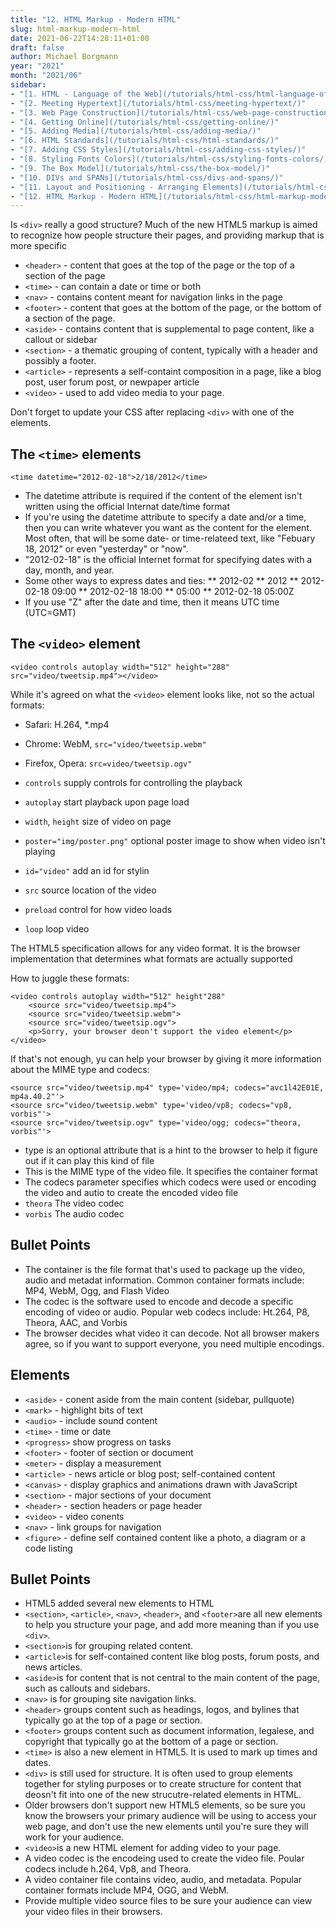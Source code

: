 ```yaml
---
title: "12. HTML Markup - Modern HTML"
slug: html-markup-modern-html
date: 2021-06-22T14:28:11+01:00
draft: false
author: Michael Borgmann
year: "2021"
month: "2021/06"
sidebar:
- "[1. HTML - Language of the Web](/tutorials/html-css/html-language-of-the-web/)"
- "[2. Meeting Hypertext](/tutorials/html-css/meeting-hypertext/)"
- "[3. Web Page Construction](/tutorials/html-css/web-page-construction/)"
- "[4. Getting Online](/tutorials/html-css/getting-online/)"
- "[5. Adding Media](/tutorials/html-css/adding-media/)"
- "[6. HTML Standards](/tutorials/html-css/html-standards/)"
- "[7. Adding CSS Styles](/tutorials/html-css/adding-css-styles/)"
- "[8. Styling Fonts Colors](/tutorials/html-css/styling-fonts-colors/)"
- "[9. The Box Model](/tutorials/html-css/the-box-model/)"
- "[10. DIVs and SPANs](/tutorials/html-css/divs-and-spans/)"
- "[11. Layout and Positioning - Arranging Elements](/tutorials/html-css/layout-and-positioning-arranging-elements/)"
- "[12. HTML Markup - Modern HTML](/tutorials/html-css/html-markup-modern-html/)"
---
```


Is ``<div>`` really a good structure? Much of the new HTML5 markup is aimed to recognize how people structure their pages, and providing markup that is more specific

<!--more-->

* ``<header>`` - content that goes at the top of the page or the top of a section of the page
* ``<time>`` - can contain a date or time or both
* ``<nav>`` - contains content meant for navigation links in the page
* ``<footer>`` - content that goes at the bottom of the page, or the bottom of a section of the page.
* ``<aside>`` - contains content that is supplemental to page content, like a callout or sidebar
* ``<section>`` - a thematic grouping of content, typically with a header and possibly a footer.
* ``<article>`` - represents a self-containt composition in a page, like a blog post, user forum post, or newpaper article
* ``<video>`` - used to add video media to your page.

Don't forget to update your CSS after replacing ``<div>`` with one of the elements.

## The ``<time>`` elements

```
<time datetime="2012-02-18">2/18/2012</time>
```

* The datetime attribute is required if the content of the element isn't written using the official Internat date/time format
* If you're using the datetime attribute to specify a date and/or a time, then you can write whatever you want as the content for the element. Most often, that will be some date- or time-relateed text, like "Febuary 18, 2012" or even "yesterday" or "now".
* "2012-02-18" is the official Internet format for specifying dates with a day, month, and year.
* Some other ways to express dates and ties:
	** 2012-02
	** 2012
	** 2012-02-18 09:00
	** 2012-02-18 18:00
	** 05:00
	** 2012-02-18 05:00Z
* If you use "Z" after the date and time, then it means UTC time (UTC=GMT)

## The ``<video>`` element

```
<video controls autoplay width="512" height="288" src="video/tweetsip.mp4"></video>
```

While it's agreed on what the ``<video>`` element looks like, not so the actual formats:

* Safari: H.264, *.mp4
* Chrome: WebM, ``src="video/tweetsip.webm"``
* Firefox, Opera: ``src=video/tweetsip.ogv"``

* ``controls`` supply controls for controlling the playback
* ``autoplay`` start playback upon page load
* ``width``, ``height`` size of video on page
* ``poster="img/poster.png"`` optional poster image to show when video isn't playing
* ``id="video"`` add an id for stylin
* ``src`` source location of the video
* ``preload`` control for how video loads
* ``loop`` loop video

The HTML5 specification allows for any video format. It is the browser implementation that determines what formats are actually supported

How to juggle these formats:

```
<video controls autoplay width="512" height"288"
	<source src="video/tweetsip.mp4">
	<source src="video/tweetsip.webm">
	<source src="video/tweetsip.ogv">
	<p>Sorry, your browser deon't support the video element</p>
</video>
```

If that's not enough, yu can help your browser by giving it more information about the MIME type and codecs:

```
<source src="video/tweetsip.mp4" type='video/mp4; codecs="avc1l42E01E, mp4a.40.2"'>
<source src="video/tweetsip.webm" type='video/vp8; codecs="vp8, vorbis"'>
<source src="video/tweetsip.ogv" type='video/ogg; codecs="theora, vorbis"'>
```

* type is an optional attribute that is a hint to the browser to help it figure out if it can play this kind of file
* This is the MIME type of the video file. It specifies the container format
* The codecs parameter specifies which codecs were used or encoding the video and autio to create the encoded video file
* ``theora`` The video codec
* ``vorbis`` The audio codec

## Bullet Points

* The container is the file format that's used to package up the video, audio and metadat information. Common container formats include: MP4, WebM, Ogg, and Flash Video
* The codec is the software used to encode and decode a specific encoding of video or audio. Popular web codecs include: Ht.264, P8, Theora, AAC, and Vorbis
* The browser decides what video it can decode. Not all browser makers agree, so if you want to support everyone, you need multiple encodings.

## Elements

* ``<aside>`` - conent aside from the main content (sidebar, pullquote)
* ``<mark>`` - highlight bits of text
* ``<audio>`` - include sound content
* ``<time>`` - time or date
* ``<progress>`` show progress on tasks
* ``<footer>`` - footer of section or document
* ``<meter>`` - display a measurement
* ``<article>`` - news article or blog post; self-contained content
* ``<canvas>`` - display graphics and animations drawn with JavaScript
* ``<section>`` - major sections of your document
* ``<header>`` - section headers or page header
* ``<video>`` - video conents
* ``<nav>`` - link groups for navigation
* ``<figure>`` - define self contained content like a photo, a diagram or a code listing

## Bullet Points

* HTML5 added several new elements to HTML
* ``<section>``, ``<article>``, ``<nav>``, ``<header>``, and ``<footer>``are all new elements to help you structure your page, and add more meaning than if you use ``<div>``.
* ``<section>``is for grouping related content.
* ``<article>``is for self-contained content like blog posts, forum posts, and news articles.
* ``<aside>``is for content that is not central to the main content of the page, such as callouts and sidebars.
* ``<nav>`` is for grouping site navigation links.
* ``<header>`` groups content such as headings, logos, and bylines that typically go at the top of a page or section.
* ``<footer>`` groups content such as document information, legalese, and copyright that typically go at the bottom of a page or section.
* ``<time>`` is also a new element in HTML5. It is used to mark up times and dates.
* ``<div>`` is still used for structure. It is often used to group elements together for styling purposes or to create structure for content that deosn't fit into one of the new strucutre-related elements in HTML.
* Older browsers don't support new HTML5 elements, so be sure you know the browsers your primary audience will be using to access your web page, and don't use the new elements until you're sure they will work for your audience.
* ``<video>``is a new HTML element for adding video to your page.
* A video codec is the encodeing used to create the video file. Poular codecs include h.264, Vp8, and Theora.
* A video container file contains video, audio, and metadata. Popular container formats include MP4, OGG, and WebM.
* Provide multiple video source files to be sure your audience can view your video files in their browsers.
